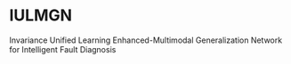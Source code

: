 # IULMGN
Invariance Unified Learning Enhanced-Multimodal Generalization  Network for Intelligent Fault Diagnosis
